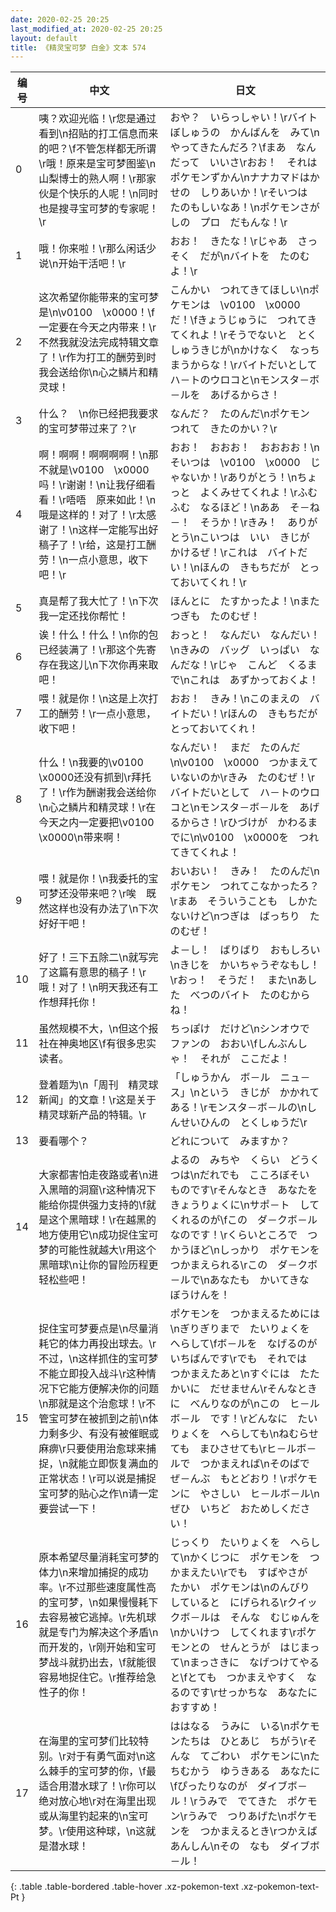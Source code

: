 ```yaml
---
date: 2020-02-25 20:25
last_modified_at: 2020-02-25 20:25
layout: default
title: 《精灵宝可梦 白金》文本 574
---
```

| 编号 | 中文 | 日文 |
| ---- | ---- | ---- |
| 0 | 咦？欢迎光临！\r您是通过看到\n招贴的打工信息而来的吧？\f不管怎样都无所谓\r哦！原来是宝可梦图鉴\n山梨博士的熟人啊！\r那家伙是个快乐的人呢！\n同时也是搜寻宝可梦的专家呢！\r | おや？　いらっしゃい！\rバイトぼしゅうの　かんばんを　みて\nやってきたんだろ？\fまあ　なんだって　いいさ\rおお！　それは　ポケモンずかん\nナナカマドはかせの　しりあいか！\rそいつは　たのもしいなあ！\nポケモンさがしの　プロ　だもんな！\r |
| 1 | 哦！你来啦！\r那么闲话少说\n开始干活吧！\r | おお！　きたな！\rじゃあ　さっそく　だが\nバイトを　たのむよ！\r |
| 2 | 这次希望你能带来的宝可梦是\n\v0100　\x0000！\f一定要在今天之内带来！\r不然我就没法完成特辑文章了！\r作为打工的酬劳到时我会送给你\n心之鳞片和精灵球！ | こんかい　つれてきてほしい\nポケモンは　\v0100　\x0000　だ！\fきょうじゅうに　つれてきてくれよ！\rそうでないと　とくしゅうきじが\nかけなく　なっちまうからな！\rバイトだいとして　ハ－トのウロコと\nモンスタ－ボ－ルを　あげるからさ！ |
| 3 | 什么？　\n你已经把我要求的宝可梦带过来了？\r | なんだ？　たのんだ\nポケモン　つれて　きたのかい？\r |
| 4 | 啊！啊啊！啊啊啊啊！\n那不就是\v0100　\x0000吗！\r谢谢！\n让我仔细看看！\r唔唔　原来如此！\n哦是这样的！对了！\r太感谢了！\n这样一定能写出好稿子了！\r给，这是打工酬劳！\n一点小意思，收下吧！\r | おお！　おおお！　おおおお！\nそいつは　\v0100　\x0000　じゃないか！\rありがとう！\nちょっと　よくみせてくれよ！\rふむふむ　なるほど！\nああ　そ－ね－！　そうか！\rきみ！　ありがとう\nこいつは　いい　きじが　かけるぜ！\rこれは　バイトだい！\nほんの　きもちだが　とっておいてくれ！\r |
| 5 | 真是帮了我大忙了！\n下次我一定还找你帮忙！ | ほんとに　たすかったよ！\nまた　つぎも　たのむぜ！ |
| 6 | 诶！什么！什么！\n你的包已经装满了！\r那这个先寄存在我这儿\n下次你再来取吧！ | おっと！　なんだい　なんだい！\nきみの　バッグ　いっぱい　なんだな！\rじゃ　こんど　くるまで\nこれは　あずかっておくよ！ |
| 7 | 喂！就是你！\n这是上次打工的酬劳！\r一点小意思，收下吧！ | おお！　きみ！\nこのまえの　バイトだい！\rほんの　きもちだが　とっておいてくれ！ |
| 8 | 什么！\n我要的\v0100　\x0000还没有抓到\r拜托了！\r作为酬谢我会送给你\n心之鳞片和精灵球！\r在今天之内一定要把\v0100　\x0000\n带来啊！ | なんだい！　まだ　たのんだ\n\v0100　\x0000　つかまえていないのか\rきみ　たのむぜ！\rバイトだいとして　ハ－トのウロコと\nモンスタ－ボ－ルを　あげるからさ！\rひづけが　かわるまでに\n\v0100　\x0000を　つれてきてくれよ！ |
| 9 | 喂！就是你！\n我委托的宝可梦还没带来吧？\r唉　既然这样也没有办法了\n下次好好干吧！ | おいおい！　きみ！　たのんだ\nポケモン　つれてこなかったろ？\rまあ　そういうことも　しかたないけど\nつぎは　ばっちり　たのむぜ！ |
| 10 | 好了！三下五除二\n就写完了这篇有意思的稿子！\r哦！对了！\n明天我还有工作想拜托你！ | よ－し！　ばりばり　おもしろい\nきじを　かいちゃうぞなもし！\rおっ！　そうだ！　また\nあした　べつのバイト　たのむからね！ |
| 11 | 虽然规模不大，\n但这个报社在神奥地区\f有很多忠实读者。 | ちっぽけ　だけど\nシンオウで　ファンの　おおい\fしんぶんしゃ！　それが　ここだよ！ |
| 12 | 登着题为\n「周刊　精灵球　新闻」的文章！\r这是关于精灵球新产品的特辑。\r | 「しゅうかん　ボ－ル　ニュ－ス」\nという　きじが　かかれてある！\rモンスタ－ボ－ルの\nしんせいひんの　とくしゅうだ\r |
| 13 | 要看哪个？ | どれについて　みますか？ |
| 14 | 大家都害怕走夜路或者\n进入黑暗的洞窟\r这种情况下能给你提供强力支持的\f就是这个黑暗球！\r在越黑的地方使用它\n成功捉住宝可梦的可能性就越大\r用这个黑暗球\n让你的冒险历程更轻松些吧！ | よるの　みちや　くらい　どうくつは\nだれでも　こころぼそい　ものです\rそんなとき　あなたを　きょうりょくに\nサポ－ト　してくれるのが\fこの　ダ－クボ－ル　なのです！\rくらいところで　つかうほど\nしっかり　ポケモンを　つかまえられる\rこの　ダ－クボ－ルで\nあなたも　かいてきな　ぼうけんを！ |
| 15 | 捉住宝可梦要点是\n尽量消耗它的体力再投出球去。\r不过，\n这样抓住的宝可梦不能立即投入战斗\r这种情况下它能方便解决你的问题\n那就是这个治愈球！\r不管宝可梦在被抓到之前\n体力剩多少、有没有被催眠或麻痹\r只要使用治愈球来捕捉，\n就能立即恢复满血的正常状态！\r可以说是捕捉宝可梦的贴心之作\n请一定要尝试一下！ | ポケモンを　つかまえるためには\nぎりぎりまで　たいりょくを　へらして\fボ－ルを　なげるのが　いちばんです\rでも　それでは　つかまえたあと\nすぐには　たたかいに　だせません\rそんなときに　べんりなのが\nこの　ヒ－ルボ－ル　です！\rどんなに　たいりょくを　へらしても\nねむらせても　まひさせても\rヒ－ルボ－ルで　つかまえれば\nそのばで　ぜ－んぶ　もとどおり！\rポケモンに　やさしい　ヒ－ルボ－ル\nぜひ　いちど　おためしください！ |
| 16 | 原本希望尽量消耗宝可梦的体力\n来增加捕捉的成功率。\r不过那些速度属性高的宝可梦，\n如果慢慢耗下去容易被它逃掉。\r先机球就是专门为解决这个矛盾\n而开发的，\r刚开始和宝可梦战斗就扔出去，\f就能很容易地捉住它。\r推荐给急性子的你！ | じっくり　たいりょくを　へらして\nかくじつに　ポケモンを　つかまえたい\rでも　すばやさが　たかい　ポケモンは\nのんびり　していると　にげられる\rクイックボ－ルは　そんな　むじゅんを\nかいけつ　してくれます\rポケモンとの　せんとうが　はじまって\nまっさきに　なげつけてやると\fとても　つかまえやすく　なるのです\rせっかちな　あなたに　おすすめ！ |
| 17 | 在海里的宝可梦们比较特别。\r对于有勇气面对\n这么棘手的宝可梦的你，\f最适合用潜水球了！\r你可以绝对放心地\r对在海里出现或从海里钓起来的\n宝可梦。\r使用这种球，\n这就是潜水球！ | ははなる　うみに　いる\nポケモンたちは　ひとあじ　ちがう\rそんな　てごわい　ポケモンに\nたちむかう　ゆうきある　あなたに\fぴったりなのが　ダイブボ－ル！\rうみで　でてきた　ポケモン\rうみで　つりあげた\nポケモンを　つかまえるとき\rつかえば　あんしん\nその　なも　ダイブボ－ル！ |
{: .table .table-bordered .table-hover .xz-pokemon-text .xz-pokemon-text-Pt }